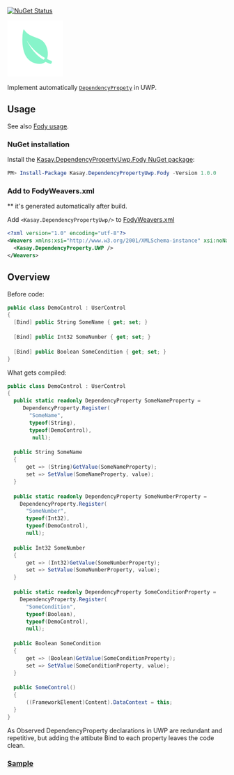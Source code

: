 [![NuGet Status](http://img.shields.io/nuget/v/Kasay.DependencyPropertyUwp.Fody.svg?style=flat&max-age=86400)](https://www.nuget.org/packages/Kasay.DependencyPropertyUwp.Fody/)

![Icon](https://raw.githubusercontent.com/robinzevallos/robinzevallos.github.io/master/kasay_icon.png)
      
Implement automatically [`DependencyPropety`](https://docs.microsoft.com/en-us/windows/uwp/xaml-platform/dependency-properties-overview) in UWP.

## Usage

See also [Fody usage](https://github.com/Fody/Fody#usage).

### NuGet installation

Install the [Kasay.DependencyPropertyUwp.Fody NuGet package](https://www.nuget.org/packages/Kasay.DependencyPropertyUwp.Fody/):

```powershell
PM> Install-Package Kasay.DependencyPropertyUwp.Fody -Version 1.0.0	
```
### Add to FodyWeavers.xml
** it's generated automatically after build.

Add `<Kasay.DependencyPropertyUwp/>` to [FodyWeavers.xml](https://github.com/Fody/Fody#add-fodyweaversxml)

```xml
<?xml version="1.0" encoding="utf-8"?>
<Weavers xmlns:xsi="http://www.w3.org/2001/XMLSchema-instance" xsi:noNamespaceSchemaLocation="FodyWeavers.xsd">
  <Kasay.DependencyProperty.UWP />
</Weavers>
```

## Overview

Before code:

```csharp
public class DemoControl : UserControl
{
  [Bind] public String SomeName { get; set; }

  [Bind] public Int32 SomeNumber { get; set; }

  [Bind] public Boolean SomeCondition { get; set; }
}
```

What gets compiled:

```csharp
public class DemoControl : UserControl
{
  public static readonly DependencyProperty SomeNameProperty =
     DependencyProperty.Register(
       "SomeName", 
       typeof(String), 
       typeof(DemoControl),
        null);

  public String SomeName
  {
      get => (String)GetValue(SomeNameProperty);
      set => SetValue(SomeNameProperty, value);
  }

  public static readonly DependencyProperty SomeNumberProperty =
    DependencyProperty.Register(
      "SomeNumber", 
      typeof(Int32), 
      typeof(DemoControl), 
      null);

  public Int32 SomeNumber
  {
      get => (Int32)GetValue(SomeNumberProperty);
      set => SetValue(SomeNumberProperty, value);
  }

  public static readonly DependencyProperty SomeConditionProperty =
    DependencyProperty.Register(
      "SomeCondition", 
      typeof(Boolean), 
      typeof(DemoControl), 
      null);

  public Boolean SomeCondition
  {
      get => (Boolean)GetValue(SomeConditionProperty);
      set => SetValue(SomeConditionProperty, value);
  }

  public SomeControl()
  {
      ((FrameworkElement)Content).DataContext = this;
  }
}
```
As Observed DependencyProperty declarations in UWP are redundant and repetitive, but adding the attibute Bind to each property leaves the code clean.

### [Sample](https://github.com/robinzevallos/Sample.DependencyProperty.UWP)
